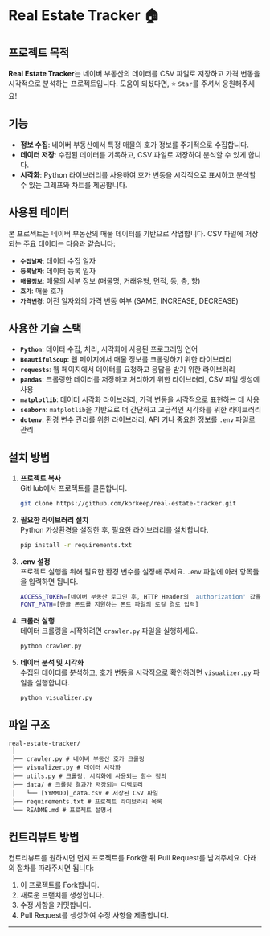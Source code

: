 # Real Estate Tracker 🏠

## 프로젝트 목적

**Real Estate Tracker**는 네이버 부동산의 데이터를 CSV 파일로 저장하고 가격 변동을 시각적으로 분석하는 프로젝트입니다. 도움이 되셨다면, ⭐ `Star`를 주셔서 응원해주세요! 

## 기능

- **정보 수집**: 네이버 부동산에서 특정 매물의 호가 정보를 주기적으로 수집합니다.
- **데이터 저장**: 수집된 데이터를 기록하고, CSV 파일로 저장하여 분석할 수 있게 합니다.
- **시각화**: Python 라이브러리를 사용하여 호가 변동을 시각적으로 표시하고 분석할 수 있는 그래프와 차트를 제공합니다.

## 사용된 데이터

본 프로젝트는 네이버 부동산의 매물 데이터를 기반으로 작업합니다. CSV 파일에 저장되는 주요 데이터는 다음과 같습니다:

- **`수집날짜`**: 데이터 수집 일자
- **`등록날짜`**: 데이터 등록 일자
- **`매물정보`**: 매물의 세부 정보 (매물명, 거래유형, 면적, 동, 층, 향)
- **`호가`**: 매물 호가
- **`가격변경`**: 이전 일자와의 가격 변동 여부 (SAME, INCREASE, DECREASE)

## 사용한 기술 스택

- **`Python`**: 데이터 수집, 처리, 시각화에 사용된 프로그래밍 언어
- **`BeautifulSoup`**: 웹 페이지에서 매물 정보를 크롤링하기 위한 라이브러리
- **`requests`**: 웹 페이지에서 데이터를 요청하고 응답을 받기 위한 라이브러리
- **`pandas`**: 크롤링한 데이터를 저장하고 처리하기 위한 라이브러리, CSV 파일 생성에 사용
- **`matplotlib`**: 데이터 시각화 라이브러리, 가격 변동을 시각적으로 표현하는 데 사용
- **`seaborn`**: `matplotlib`을 기반으로 더 간단하고 고급적인 시각화를 위한 라이브러리
- **`dotenv`**: 환경 변수 관리를 위한 라이브러리, API 키나 중요한 정보를 `.env` 파일로 관리

## 설치 방법

1. **프로젝트 복사**  
   GitHub에서 프로젝트를 클론합니다.
   ```bash
   git clone https://github.com/korkeep/real-estate-tracker.git
   ```

2. **필요한 라이브러리 설치**  
   Python 가상환경을 설정한 후, 필요한 라이브러리를 설치합니다.
   
   ```bash  
   pip install -r requirements.txt
   ```

3. **.env 설정**  
   프로젝트 실행을 위해 필요한 환경 변수를 설정해 주세요. `.env` 파일에 아래 항목들을 입력하면 됩니다.

   ```bash  
   ACCESS_TOKEN=[네이버 부동산 로그인 후, HTTP Header의 'authorization' 값을 입력]
   FONT_PATH=[한글 폰트를 지원하는 폰트 파일의 로컬 경로 입력]
   ```

4. **크롤러 실행**  
   데이터 크롤링을 시작하려면 `crawler.py` 파일을 실행하세요.
   
   ```bash  
   python crawler.py
   ```

5. **데이터 분석 및 시각화**  
   수집된 데이터를 분석하고, 호가 변동을 시각적으로 확인하려면 `visualizer.py` 파일을 실행합니다.
   
   ```bash  
   python visualizer.py
   ```

## 파일 구조
```
real-estate-tracker/ 
 │
 ├── crawler.py # 네이버 부동산 호가 크롤링
 ├── visualizer.py # 데이터 시각화
 ├── utils.py # 크롤링, 시각화에 사용되는 함수 정의
 ├── data/ # 크롤링 결과가 저장되는 디렉토리
 │   └── [YYMMDD]_data.csv # 저장된 CSV 파일
 ├── requirements.txt # 프로젝트 라이브러리 목록
 └── README.md # 프로젝트 설명서
```

## 컨트리뷰트 방법

컨트리뷰트를 원하시면 먼저 프로젝트를 Fork한 뒤 Pull Request를 남겨주세요. 아래의 절차를 따라주시면 됩니다:

1. 이 프로젝트를 Fork합니다.
2. 새로운 브랜치를 생성합니다.
3. 수정 사항을 커밋합니다.
4. Pull Request를 생성하여 수정 사항을 제출합니다.

---